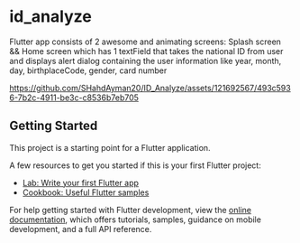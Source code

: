 # id_analyze

Flutter app consists of 2 awesome and animating screens: Splash screen && Home screen which has 1 textField that takes the national ID from user and displays alert dialog containing the user information like year, month, day, birthplaceCode, gender, card number


https://github.com/SHahdAyman20/ID_Analyze/assets/121692567/493c5936-7b2c-4911-be3c-c8536b7eb705



## Getting Started

This project is a starting point for a Flutter application.

A few resources to get you started if this is your first Flutter project:

- [Lab: Write your first Flutter app](https://docs.flutter.dev/get-started/codelab)
- [Cookbook: Useful Flutter samples](https://docs.flutter.dev/cookbook)

For help getting started with Flutter development, view the
[online documentation](https://docs.flutter.dev/), which offers tutorials,
samples, guidance on mobile development, and a full API reference.
